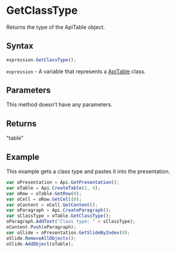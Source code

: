 # GetClassType

Returns the type of the ApiTable object.

## Syntax

```javascript
expression.GetClassType();
```

`expression` - A variable that represents a [ApiTable](../ApiTable.md) class.

## Parameters

This method doesn't have any parameters.

## Returns

"table"

## Example

This example gets a class type and pastes it into the presentation.

```javascript editor-
var oPresentation = Api.GetPresentation();
var oTable = Api.CreateTable(2, 4);
var oRow = oTable.GetRow(0);
var oCell = oRow.GetCell(0);
var oContent = oCell.GetContent();
var oParagraph = Api.CreateParagraph();
var sClassType = oTable.GetClassType();
oParagraph.AddText("Class type: " + sClassType);
oContent.Push(oParagraph);
var oSlide = oPresentation.GetSlideByIndex(0);
oSlide.RemoveAllObjects();
oSlide.AddObject(oTable);
```
